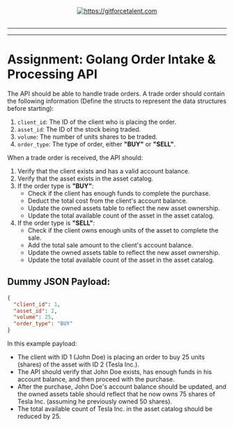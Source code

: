 <div align="center">
	<a target="_blank" href="https://gitforcetalent.com">
        <picture>
            <source media="(prefers-color-scheme: dark)" srcset="https://gitforcetalent.com/_next/image?url=%2Fimages%2Flogo-light.png&w=1920&q=75">
            <source media="(prefers-color-scheme: light)" srcset="https://gitforcetalent.com/_next/image?url=%2Fimages%2Flogo.png&w=1920&q=75">
            <img alt="https://gitforcetalent.com" src="https://gitforcetalent.com/_next/image?url=%2Fimages%2Flogo.png">
        </picture>
	</a>
    <br />
    <br />
</div>

---

---

# Assignment: Golang Order Intake & Processing API

The API should be able to handle trade orders. A trade order should contain the following information (Define the structs to represent the data structures before starting):

1. `client_id`: The ID of the client who is placing the order.
2. `asset_id`: The ID of the stock being traded.
3. `volume`: The number of units shares to be traded.
4. `order_type`: The type of order, either **"BUY"** or **"SELL"**.

When a trade order is received, the API should:

1. Verify that the client exists and has a valid account balance.
2. Verify that the asset exists in the asset catalog.
3. If the order type is **"BUY"**:
   - Check if the client has enough funds to complete the purchase.
   - Deduct the total cost from the client's account balance.
   - Update the owned assets table to reflect the new asset ownership.
   - Update the total available count of the asset in the asset catalog.
4. If the order type is **"SELL"**:
   - Check if the client owns enough units of the asset to complete the sale.
   - Add the total sale amount to the client's account balance.
   - Update the owned assets table to reflect the new asset ownership.
   - Update the total available count of the asset in the asset catalog.

## Dummy JSON Payload:

```json
{
  "client_id": 1,
  "asset_id": 2,
  "volume": 25,
  "order_type": "BUY"
}
```

In this example payload:

- The client with ID 1 (John Doe) is placing an order to buy 25 units (shares) of the asset with ID 2 (Tesla Inc.).
- The API should verify that John Doe exists, has enough funds in his account balance, and then proceed with the purchase.
- After the purchase, John Doe's account balance should be updated, and the owned assets table should reflect that he now owns 75 shares of Tesla Inc. (assuming he previously owned 50 shares).
- The total available count of Tesla Inc. in the asset catalog should be reduced by 25.
